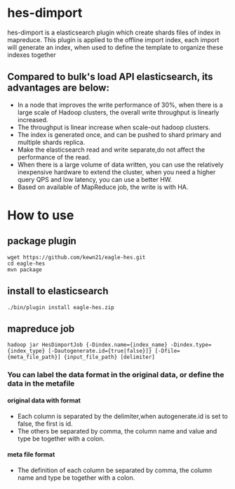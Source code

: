 # hes-dimport
hes-dimport is a elasticsearch plugin which create shards files of index in mapreduce.
This plugin is applied to the offline import index, each import will generate an index, when used to define the template to organize these indexes together

## Compared to bulk's load API elasticsearch, its advantages are below:
* In a node that improves the write performance of 30%, when there is a large scale of Hadoop clusters, the overall write throughput is linearly increased.
* The throughput is linear increase when scale-out hadoop clusters.
* The index is generated once, and can be pushed to shard primary and multiple shards replica.
* Make the elasticsearch read and write separate,do not affect the performance of the read.
* When there is a large volume of data written, you can use the relatively inexpensive hardware to extend the cluster, when you need a higher query QPS and low latency, you can use a better HW.
* Based on available of MapReduce job, the write is with HA.

# How to use
## package plugin
```
wget https://github.com/kewn21/eagle-hes.git
cd eagle-hes
mvn package
```
## install to elasticsearch
```./bin/plugin install eagle-hes.zip```
## mapreduce job
```hadoop jar HesDimportJob {-Dindex.name={index_name} -Dindex.type={index_type} [-Dautogenerate.id={true|false}]} [-Dfile={meta_file_path}] {input_file_path} [delimiter]```
### You can label the data format in the original data, or define the data in the metafile
#### original data with format
* Each column is separated by the delimiter,when autogenerate.id is set to false, the first is id.
* The others be separated by comma, the column name and value and type be together with a colon.
#### meta file format
* The definition of each column be separated by comma, the column name and type be together with a colon.


